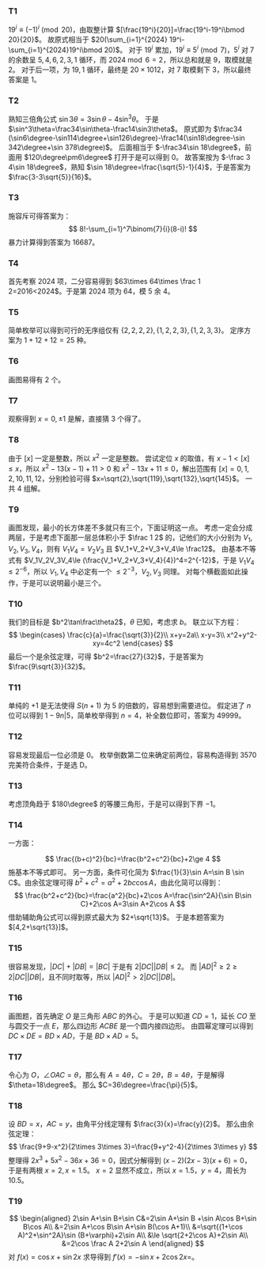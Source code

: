 ### T1
$19^i\equiv (-1)^i\pmod {20}$，由取整计算 $[\frac{19^i}{20}]=\frac{19^i-19^i\bmod 20}{20}$。
故原式相当于 $20(\sum_{i=1}^{2024} 19^i-\sum_{i=1}^{2024}19^i\bmod 20)$。
对于 $19^i$ 累加，$19^i\equiv5^i\pmod 7$，$5^i$ 对 $7$ 的余数呈 $5,4,6,2,3,1$ 循环，而 $2024\bmod 6 =2$，所以总和就是 $9$，取模就是 $2$。
对于后一项，为 $19,1$ 循环，最终是 $20\times 1012$，对 $7$ 取模剩下 $3$，所以最终答案是 $1$。
### T2
熟知三倍角公式 $\sin 3\theta=3\sin\theta-4\sin^3\theta$。
于是 $\sin^3\theta=\frac34\sin\theta-\frac14\sin3\theta$。
原式即为 $\frac34 (\sin6\degree-\sin114\degree+\sin126\degree)-\frac14(\sin18\degree-\sin 342\degree+\sin 378\degree)$。
后面相当于 $-\frac34\sin 18\degree$，前面用 $120\degree\pm6\degree$ 打开于是可以得到 $0$。
故答案按为 $-\frac 3 4\sin 18\degree$，熟知 $\sin 18\degree=\frac{\sqrt{5}-1}{4}$，于是答案为 $\frac{3-3\sqrt{5}}{16}$。
### T3
施容斥可得答案为：
$$
8!-\sum_{i=1}^7\binom{7}{i}(8-i)!
$$
暴力计算得到答案为 $16687$。
### T4
首先考察 $2024$ 项，二分容易得到 $63\times 64\times \frac 1 2=2016<2024$。于是第 $2024$ 项为 $64$，模 $5$ 余 $4$。
### T5
简单枚举可以得到可行的无序组仅有 $\{2,2,2,2\},\{1,2,2,3\},\{1,2,3,3\}$。
定序方案为 $1+12+12=25$ 种。
### T6
画图易得有 $2$ 个。
### T7
观察得到 $x=0,\pm 1$ 是解，直接猜 $3$ 个得了。
### T8
由于 $[x]$ 一定是整数，所以 $x^2$ 一定是整数。
尝试定位 $x$ 的取值，有 $x-1<[x]\le x$，所以 $x^2-13(x-1)+11>0$ 和 $x^2-13x+11\le 0$，解出范围有 $[x]=0,1,2,10,11,12$，分别检验可得 $x=\sqrt{2},\sqrt{119},\sqrt{132},\sqrt{145}$。
一共 $4$ 组解。
### T9
画图发现，最小的长方体差不多就只有三个，下面证明这一点。
考虑一定会分成两层，于是考虑下面那一层总体积小于 $\frac 1 2$ 的，记他们的大小分别为 $V_1,V_2,V_3,V_4$，则有 $V_1V_4=V_2V_3$ 且 $V_1+V_2+V_3+V_4\le \frac12$。
由基本不等式有 $V_1V_2V_3V_4\le (\frac{V_1+V_2+V_3+V_4}{4})^4=2^{-12}$，于是 $V_1V_4\le 2^{-6}$，所以 $V_1,V_4$ 中必定有一个 $\le 2^{-3}$，$V_2,V_3$ 同理。
对每个横截面如此操作，于是可以说明最小是三个。
### T10
我们的目标是 $b^2\tan\frac\theta2$，$\theta$ 已知，考虑求 $b$。
联立以下方程：
$$
\begin{cases}
\frac{c}{a}=\frac{\sqrt{3}}{2}\\
x+y=2a\\
x-y=3\\
x^2+y^2-xy=4c^2
\end{cases}
$$
最后一个是余弦定理，可得 $b^2=\frac{27}{32}$，于是答案为 $\frac{9\sqrt{3}}{32}$。
### T11
单纯的 $+1$ 是无法使得 $S(n+1)$ 为 $5$ 的倍数的，容易想到需要进位。
假定进了 $n$ 位可以得到 $1-9n|5$，简单枚举得到 $n=4$，补全数位即可，答案为 $49999$。
### T12
容易发现最后一位必须是 $0$。
枚举倒数第二位来确定前两位，容易构造得到 $3570$ 完美符合条件，于是选 D。
### T13
考虑顶角趋于 $180\degree$ 的等腰三角形，于是可以得到下界 $-1$。
### T14
一方面：

$$
\frac{(b+c)^2}{bc}=\frac{b^2+c^2}{bc}+2\ge 4
$$
施基本不等式即可。
另一方面，条件可化简为 $\frac{1}{3}\sin A=\sin B \sin C$。由余弦定理可得 $b^2+c^2=a^2+2bc\cos A$，由此化简可以得到：
$$
\frac{b^2+c^2}{bc}=\frac{a^2}{bc}+2\cos A=\frac{\sin^2A}{\sin B\sin C}+2\cos A=3\sin A+2\cos A
$$
借助辅助角公式可以得到原式最大为 $2+\sqrt{13}$。
于是本题答案为 $[4,2+\sqrt{13}]$。
### T15
很容易发现，$|DC|+|DB|=|BC|$ 于是有 $2|DC||DB|\le 2$。
而 $|AD|^2\ge 2\ge 2|DC||DB|$，且不同时取等，所以 $|AD|^2>2|DC||DB|$。
### T16
画图题，首先确定 $O$ 是三角形 $ABC$ 的外心。
于是可以知道 $CD=1$，延长 $CO$ 至与圆交于一点 $E$，那么四边形 $ACBE$ 是一个圆内接四边形。
由圆幂定理可以得到 $DC\times DE=BD\times AD$，于是 $BD\times AD=5$。
### T17
令心为 $O$，$\angle OAC=\theta$，那么有 $A=4\theta$，$C=2\theta$，$B=4\theta$，于是解得 $\theta=18\degree$。
那么 $C=36\degree=\frac{\pi}{5}$。
### T18
设 $BD=x$，$AC=y$，由角平分线定理有 $\frac{3}{x}=\frac{y}{2}$。
那么由余弦定理：
$$
\frac{9+9-x^2}{2\times 3\times 3}=\frac{9+y^2-4}{2\times 3\times y}
$$
整理得 $2x^3+5x^2-36x+36=0$，因式分解得到 $(x-2)(2x-3)(x+6)=0$，于是有两根 $x=2,x=1.5$。
$x=2$ 显然不成立，所以 $x=1.5$，$y=4$，周长为 $10.5$。
### T19
$$
\begin{aligned}
2\sin A+\sin B+\sin C&=2\sin A+\sin B +\sin A\cos B+\sin B\cos A\\
&=2\sin A+\cos B\sin A+\sin B(\cos A+1)\\
&=\sqrt{(1+\cos A)^2+\sin^2A}\sin (B+\varphi)+2\sin A\\
&\le \sqrt{2+2\cos A}+2\sin A\\
&=2\cos \frac A 2+2\sin A
\end{aligned}
$$
对 $f(x)=\cos x+\sin2 x$ 求导得到 $f'(x)=-\sin x+2\cos 2x=$。